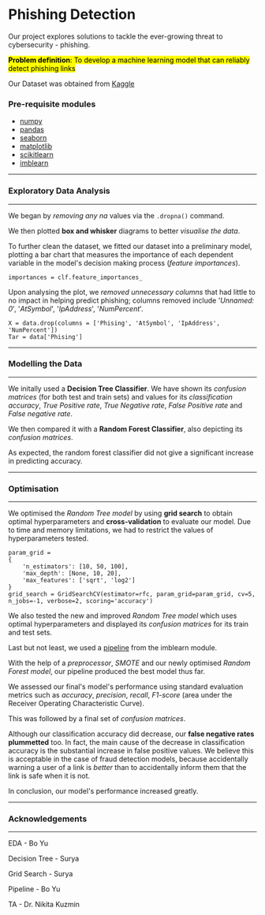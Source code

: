# Phishing Detection #

Our project explores solutions to tackle the ever-growing threat to cybersecurity - phishing.

<mark>**Problem definition**: To develop a machine learning model that can reliably detect phishing links</mark>

Our Dataset was obtained from [Kaggle](https://www.kaggle.com/datasets/simaanjali/tes-upload)

### Pre-requisite modules 
- [numpy](numpy.org/doc) 
- [pandas](https://pandas.pydata.org/docs/)
- [seaborn](https://seaborn.pydata.org/)
- [matplotlib](https://matplotlib.org/stable/index.html)
- [scikitlearn](https://scikit-learn.org/stable/)
- [imblearn](https://imbalanced-learn.org/stable/)

---
### Exploratory Data Analysis
---
We began by *removing any na* values via the `.dropna()` command.

We then plotted **box and whisker** diagrams to better *visualise the data*.

To further clean the dataset, we fitted our dataset into a preliminary model, plotting a bar chart that measures the importance of each dependent variable in the model's decision making process (*feature importances*).

`importances = clf.feature_importances_`

Upon analysing the plot, we *removed unnecessary columns* that had little to no impact in helping predict phishing; columns removed include '*Unnamed: 0*', '*AtSymbol*', '*IpAddress*', '*NumPercent*'.
```
X = data.drop(columns = ['Phising', 'AtSymbol', 'IpAddress', 'NumPercent'])
Tar = data['Phising']
```


---
### Modelling the Data
---
We initally used a **Decision Tree Classifier**. We have shown its *confusion matrices* (for both test and train sets) and values for its *classification accuracy*, *True Positive rate*, *True Negative rate*, *False Positive rate* and *False negative rate*. 

We then compared it with a **Random Forest Classifier**, also depicting its *confusion matrices*.

As expected, the random forest classifier did not give a significant increase in predicting accuracy.  

---
### Optimisation
---
We optimised the *Random Tree model* by using **grid search** to obtain optimal hyperparameters and **cross-validation** to evaluate our model. Due to time and memory limitations, we had to restrict the values of hyperparameters tested.

```
param_grid =
{
    'n_estimators': [10, 50, 100],
    'max_depth': [None, 10, 20],
    'max_features': ['sqrt', 'log2']
}
grid_search = GridSearchCV(estimator=rfc, param_grid=param_grid, cv=5, n_jobs=-1, verbose=2, scoring='accuracy')
```
We also tested the new and improved *Random Tree model* which uses optimal hyperparameters and displayed its *confusion matrices* for its train and test sets.

Last but not least, we used a [pipeline](https://imbalanced-learn.org/stable/references/generated/imblearn.pipeline.Pipeline.html) from the imblearn module.

With the help of a *preprocessor*, *SMOTE* and our newly optimised *Random Forest model*, our pipeline produced the best model thus far.

We assessed our final's model's performance using standard evaluation metrics such as *accuracy*, *precision*, *recall*, *F1-score* (area under the Receiver Operating Characteristic Curve).  

This was followed by a final set of *confusion matrices*.

Although our classification accuracy did decrease, our **false negative rates plummetted** too. In fact, the main cause of the decrease in classification accuracy is the substantial increase in false positive values. We believe this is acceptable in the case of fraud detection models, because accidentally warning a user of a link is *better* than to accidentally inform them that the link is safe when it is not.

In conclusion, our model's performance increased greatly.

---
### Acknowledgements
---
EDA - Bo Yu

Decision Tree - Surya

Grid Search - Surya

Pipeline - Bo Yu

TA - Dr. Nikita Kuzmin













